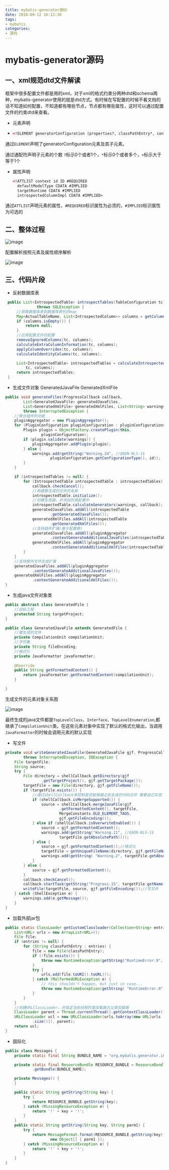 ```yaml
---
title: mybatis-generator源码
date: 2018-09-12 16:12:30
tags:
- mybatis
categories:
- 源码
---
```


# mybatis-generator源码

## 一、xml规范dtd文件解读

框架中很多配置文件都是用的xml，对于xml的格式约束分两种dtd和schema两种，mybatis-generator使用的就是dtd方式。有时候在写配置的时候不看文档的话不知道如何配置，不知道都有哪些节点，节点都有哪些属性，这时可以通过配置文件的约束dtd来查看。

- 元素声明

- ```xml
  <!ELEMENT generatorConfiguration (properties?, classPathEntry*, context+)>
  ```

通过`ELEMENT`声明了generatorConfiguration元素及其子元素。

通过通配符声明子元素的个数 `?`标示0个或者1个，`*`标示0个或者多个，`+`标示大于等于1个

- 属性声明

  ```xml
  <!ATTLIST context id ID #REQUIRED
    defaultModelType CDATA #IMPLIED
    targetRuntime CDATA #IMPLIED
    introspectedColumnImpl CDATA #IMPLIED>
  ```

通过`ATTLIST`声明元素的属性，`#REQUIRED`标识属性为必须的，`#IMPLIED`标识属性为可选的

## 二、整体过程

![image](https://blog-1257941127.cos.ap-beijing.myqcloud.com/uPic/kP3umw.jpg)

配置解析按照元素及属性顺序解析

![image](https://blog-1257941127.cos.ap-beijing.myqcloud.com/uPic/qnzbSj.jpg)

## 三、代码片段

- 反射数据库表

```java
 public List<IntrospectedTable> introspectTables(TableConfiguration tc)
              throws SQLException {
     //获取数据库表到数据库表列的map
     Map<ActualTableName, List<IntrospectedColumn>> columns = getColumns(tc);
     if (columns.isEmpty()) {
         return null;
     }
     //应用配置文件的配置
     removeIgnoredColumns(tc, columns);
     calculateExtraColumnInformation(tc, columns);
     applyColumnOverrides(tc, columns);
     calculateIdentityColumns(tc, columns);

     List<IntrospectedTable> introspectedTables = calculateIntrospectedTables(
         tc, columns);
     return introspectedTables;
 }
```


- 生成文件对象 GeneratedJavaFile GeneratedXmlFile

```java
public void generateFiles(ProgressCallback callback,
        List<GeneratedJavaFile> generatedJavaFiles,
        List<GeneratedXmlFile> generatedXmlFiles, List<String> warnings)
        throws InterruptedException {
	//聚合插件的功能
    pluginAggregator = new PluginAggregator();
    for (PluginConfiguration pluginConfiguration : pluginConfigurations) {
        Plugin plugin = ObjectFactory.createPlugin(this,
                pluginConfiguration);
        if (plugin.validate(warnings)) {
            pluginAggregator.addPlugin(plugin);
        } else {
            warnings.add(getString("Warning.24", //$NON-NLS-1$
                    pluginConfiguration.getConfigurationType(), id));
        }
    }

    if (introspectedTables != null) {
        for (IntrospectedTable introspectedTable : introspectedTables) {
            callback.checkCancel();
            //构建要生成的文件的名称
            introspectedTable.initialize();
            //创建生成器，并添加的表配置中
            introspectedTable.calculateGenerators(warnings, callback);
            generatedJavaFiles.addAll(introspectedTable
                    .getGeneratedJavaFiles());
            generatedXmlFiles.addAll(introspectedTable
                    .getGeneratedXmlFiles());
			//支持插件扩展(基于配置表)
            generatedJavaFiles.addAll(pluginAggregator
                    .contextGenerateAdditionalJavaFiles(introspectedTable));
            generatedXmlFiles.addAll(pluginAggregator
                    .contextGenerateAdditionalXmlFiles(introspectedTable));
        }
    }
	//支持额外文件生成扩展
    generatedJavaFiles.addAll(pluginAggregator
            .contextGenerateAdditionalJavaFiles());
    generatedXmlFiles.addAll(pluginAggregator
            .contextGenerateAdditionalXmlFiles());
}
```

- 生成java文件对象类

```java
public abstract class GeneratedFile {
	//目标工程
    protected String targetProject;
}
```

```java
public class GeneratedJavaFile extends GeneratedFile {
	//要生成的文件
    private CompilationUnit compilationUnit;
	//字符集
    private String fileEncoding;
	//格式化
    private JavaFormatter javaFormatter;
    
    @Override
    public String getFormattedContent() {
        return javaFormatter.getFormattedContent(compilationUnit);
    }

}
```

生成文件的元素对象关系图

![image](https://blog-1257941127.cos.ap-beijing.myqcloud.com/uPic/xcXHyv.jpg)

最终生成的java文件都是`TopLevelClass`、`Interface`、`TopLevelEnumeration`,都继承了`CompilationUnit`类。在这些元素对象中实现了默认的格式化输出，当调用`JavaFormatter`的时候会调用元素的默认实现


- 写文件

```java
private void writeGeneratedJavaFile(GeneratedJavaFile gjf, ProgressCallback callback)
        throws InterruptedException, IOException {
    File targetFile;
    String source;
    try {
        File directory = shellCallback.getDirectory(gjf
                .getTargetProject(), gjf.getTargetPackage());
        targetFile = new File(directory, gjf.getFileName());
        if (targetFile.exists()) {
            //通过shellCallback来控制是否能够跟之前生成的代码合并 需要自己实现
            if (shellCallback.isMergeSupported()) {
                source = shellCallback.mergeJavaFile(gjf
                        .getFormattedContent(), targetFile,
                        MergeConstants.OLD_ELEMENT_TAGS,
                        gjf.getFileEncoding());
            } else if (shellCallback.isOverwriteEnabled()) {
                source = gjf.getFormattedContent();
                warnings.add(getString("Warning.11", //$NON-NLS-1$
                        targetFile.getAbsolutePath()));
            } else {
                source = gjf.getFormattedContent();//格式化
                targetFile = getUniqueFileName(directory, gjf.getFileName());
                warnings.add(getString( "Warning.2", targetFile.getAbsolutePath())); 
            }
        } else {
            source = gjf.getFormattedContent();
        }
        callback.checkCancel();
        callback.startTask(getString("Progress.15", targetFile.getName())); //$NON-NLS-1$
        writeFile(targetFile, source, gjf.getFileEncoding());//写文件
    } catch (ShellException e) {
        warnings.add(e.getMessage());
    }
}
```


- 加载外部jar包

```java
public static ClassLoader getCustomClassloader(Collection<String> entries) {
    List<URL> urls = new ArrayList<URL>();
    File file;
    if (entries != null) {
        for (String classPathEntry : entries) {
            file = new File(classPathEntry);
            if (!file.exists()) {
                throw new RuntimeException(getString("RuntimeError.9", classPathEntry)); 
            }
            try {
                urls.add(file.toURI().toURL());
            } catch (MalformedURLException e) {
                // this shouldn't happen, but just in case...
                throw new RuntimeException(getString( "RuntimeError.9", classPathEntry)); 
            }
        }
    }
    //创建URLClassLoader，并指定当前线程的类加载器为父类加载器
    ClassLoader parent = Thread.currentThread().getContextClassLoader();
    URLClassLoader ucl = new URLClassLoader(urls.toArray(new URL[urls
            .size()]), parent);
    return ucl;
}
```

- 国际化

```java
public class Messages {
    private static final String BUNDLE_NAME = "org.mybatis.generator.internal.util.messages.messages"; //$NON-NLS-1$

    private static final ResourceBundle RESOURCE_BUNDLE = ResourceBundle
            .getBundle(BUNDLE_NAME);

    private Messages() {
    }

    public static String getString(String key) {
        try {
            return RESOURCE_BUNDLE.getString(key);
        } catch (MissingResourceException e) {
            return '!' + key + '!';
        }
    }
    public static String getString(String key, String parm1) {
        try {
            return MessageFormat.format(RESOURCE_BUNDLE.getString(key),
                    new Object[] { parm1 });
        } catch (MissingResourceException e) {
            return '!' + key + '!';
        }
    }
}
```

